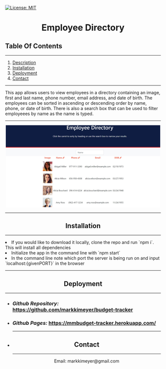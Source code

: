 [![License: MIT](https://img.shields.io/badge/License-MIT-yellow.svg)](https://opensource.org/licenses/MIT)

# <div align ='center'> **Employee Directory** </div>


## **Table Of Contents** 

---

1. [Description](#description)
2. [Installation](#installation)
3. [Deployment](#github)
4. [Contact](#contact)

--- 

This app allows users to view employees in a directory containing an image, first and last name, phone number, email address, and date of birth. The employees can be sorted in ascending or descending order by name, phone, or date of birth. There is also a search box that can be used to filter employeees by name as the name is typed. 

--- 

<div align ='center'><img src="./public/Images/employeeDirectory.jpg"
alt="directory" width="500"></div>

--- 

## <div align ='center'> **Installation** </div>

--- 

<li>If you would like to download it locally, clone the repo and run `npm i`.  This will install all dependencies</li>
<li>Initialize the app in the command line with `npm start` </li>
<li>In the command line note which port the server is being run on and input `localhost:{givenPORT}` in the browser</li>
</ol>

---

## <div align ='center'> **Deployment** </div>

---

<div align='left'>
<ul>
   <li>

### _Github Repository:_ https://github.com/markkimeyer/budget-tracker
</li>
<li>

### _Github Pages:_ https://mmbudget-tracker.herokuapp.com/
</li>
<li>

---

## <div align ='center'> **Contact** </div>
---
<div align ='center'> Email: markkimeyer@gmail.com </div>
